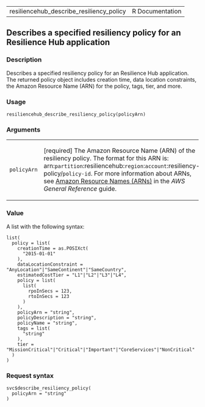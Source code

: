 <table style="width: 100%;">
<tbody>
<tr class="odd">
<td>resiliencehub_describe_resiliency_policy</td>
<td style="text-align: right;">R Documentation</td>
</tr>
</tbody>
</table>

## Describes a specified resiliency policy for an Resilience Hub application

### Description

Describes a specified resiliency policy for an Resilience Hub
application. The returned policy object includes creation time, data
location constraints, the Amazon Resource Name (ARN) for the policy,
tags, tier, and more.

### Usage

    resiliencehub_describe_resiliency_policy(policyArn)

### Arguments

<table>
<colgroup>
<col style="width: 35%" />
<col style="width: 65%" />
</colgroup>
<tbody>
<tr class="odd">
<td><code
id="resiliencehub_describe_resiliency_policy_:_policyArn">policyArn</code></td>
<td><p>[required] The Amazon Resource Name (ARN) of the resiliency
policy. The format for this ARN is:
arn:<code>partition</code>:resiliencehub:<code>region</code>:<code>account</code>:resiliency-policy/<code>policy-id</code>.
For more information about ARNs, see <a
href="https://docs.aws.amazon.com/IAM/latest/UserGuide/reference-arns.html">Amazon
Resource Names (ARNs)</a> in the <em>AWS General Reference</em>
guide.</p></td>
</tr>
</tbody>
</table>

### Value

A list with the following syntax:

    list(
      policy = list(
        creationTime = as.POSIXct(
          "2015-01-01"
        ),
        dataLocationConstraint = "AnyLocation"|"SameContinent"|"SameCountry",
        estimatedCostTier = "L1"|"L2"|"L3"|"L4",
        policy = list(
          list(
            rpoInSecs = 123,
            rtoInSecs = 123
          )
        ),
        policyArn = "string",
        policyDescription = "string",
        policyName = "string",
        tags = list(
          "string"
        ),
        tier = "MissionCritical"|"Critical"|"Important"|"CoreServices"|"NonCritical"
      )
    )

### Request syntax

    svc$describe_resiliency_policy(
      policyArn = "string"
    )
